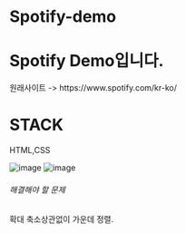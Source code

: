 # Spotify-demo

<h1>Spotify Demo입니다.</h1>
원래사이트 -> https://www.spotify.com/kr-ko/

<h1>STACK</h1>
HTML,CSS


![image](https://user-images.githubusercontent.com/49021626/148035364-68fdedb4-a644-41af-8275-915b2af2e6d6.png)
![image](https://user-images.githubusercontent.com/49021626/148035384-7bd2a020-c6d2-4e05-a1a0-ede72f144f45.png)

<h6>해결해야 할 문제 </h6>
확대 축소상관없이 가운데 정렬.
